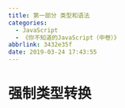 ```yaml
---
title: 第一部分 类型和语法
categories:
  - JavaScript
  - 《你不知道的JavaScript（中卷）》
abbrlink: 3432e35f
date: 2019-03-24 17:43:55
---
```


# 强制类型转换